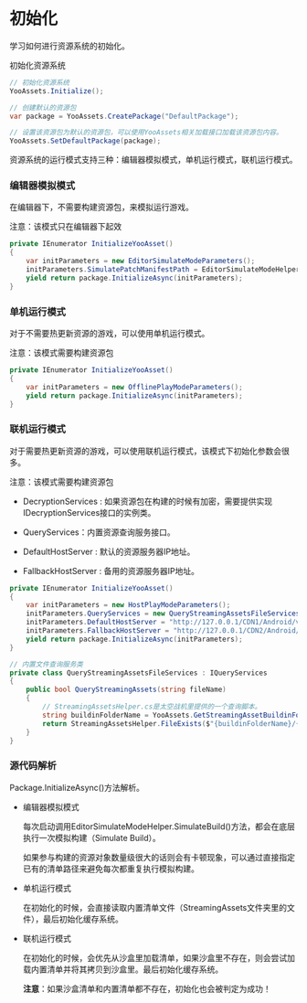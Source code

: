 # 初始化

学习如何进行资源系统的初始化。

初始化资源系统

```csharp
// 初始化资源系统
YooAssets.Initialize();

// 创建默认的资源包
var package = YooAssets.CreatePackage("DefaultPackage");

// 设置该资源包为默认的资源包，可以使用YooAssets相关加载接口加载该资源包内容。
YooAssets.SetDefaultPackage(package);
```

资源系统的运行模式支持三种：编辑器模拟模式，单机运行模式，联机运行模式。

### 编辑器模拟模式

在编辑器下，不需要构建资源包，来模拟运行游戏。

注意：该模式只在编辑器下起效

````csharp
private IEnumerator InitializeYooAsset()
{
    var initParameters = new EditorSimulateModeParameters();
    initParameters.SimulatePatchManifestPath = EditorSimulateModeHelper.SimulateBuild("DefaultPackage");
    yield return package.InitializeAsync(initParameters);
}
````

### 单机运行模式

对于不需要热更新资源的游戏，可以使用单机运行模式。

注意：该模式需要构建资源包

````csharp
private IEnumerator InitializeYooAsset()
{
    var initParameters = new OfflinePlayModeParameters();
    yield return package.InitializeAsync(initParameters);
}
````

### 联机运行模式

对于需要热更新资源的游戏，可以使用联机运行模式，该模式下初始化参数会很多。

注意：该模式需要构建资源包

- DecryptionServices : 如果资源包在构建的时候有加密，需要提供实现IDecryptionServices接口的实例类。

- QueryServices：内置资源查询服务接口。

- DefaultHostServer : 默认的资源服务器IP地址。

- FallbackHostServer : 备用的资源服务器IP地址。

````csharp
private IEnumerator InitializeYooAsset()
{
    var initParameters = new HostPlayModeParameters();
    initParameters.QueryServices = new QueryStreamingAssetsFileServices();
    initParameters.DefaultHostServer = "http://127.0.0.1/CDN1/Android/v1.0";
    initParameters.FallbackHostServer = "http://127.0.0.1/CDN2/Android/v1.0";
    yield return package.InitializeAsync(initParameters);
}

// 内置文件查询服务类
private class QueryStreamingAssetsFileServices : IQueryServices
{
    public bool QueryStreamingAssets(string fileName)
    {
        // StreamingAssetsHelper.cs是太空战机里提供的一个查询脚本。
        string buildinFolderName = YooAssets.GetStreamingAssetBuildinFolderName();
		return StreamingAssetsHelper.FileExists($"{buildinFolderName}/{fileName}");
    }
}
````

### 源代码解析

Package.InitializeAsync()方法解析。

- 编辑器模拟模式

  每次启动调用EditorSimulateModeHelper.SimulateBuild()方法，都会在底层执行一次模拟构建（Simulate Build）。

  如果参与构建的资源对象数量级很大的话则会有卡顿现象，可以通过直接指定已有的清单路径来避免每次都重复执行模拟构建。

- 单机运行模式

  在初始化的时候，会直接读取内置清单文件（StreamingAssets文件夹里的文件），最后初始化缓存系统。

- 联机运行模式

  在初始化的时候，会优先从沙盒里加载清单，如果沙盒里不存在，则会尝试加载内置清单并将其拷贝到沙盒里。最后初始化缓存系统。

  **注意**：如果沙盒清单和内置清单都不存在，初始化也会被判定为成功！

  

